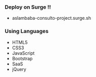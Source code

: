 ### Deploy on Surge !!
- aslambaba-consulto-project.surge.sh

### Using Languages
- HTML5
- CSS3
- JavaScript
- Bootstrap
- SaaS
- jQuery